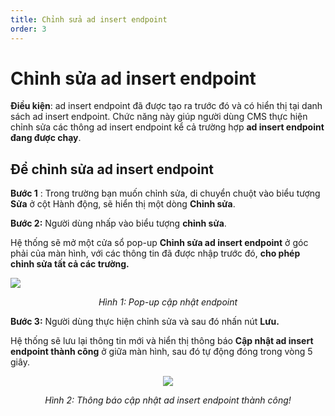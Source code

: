 ```yaml
---
title: Chỉnh sửa ad insert endpoint
order: 3
---
```


# Chỉnh sửa ad insert endpoint
**Điều kiện**: ad insert endpoint đã được tạo ra trước đó và có hiển thị tại danh sách ad insert endpoint.
 Chức năng này giúp người dùng CMS thực hiện chỉnh sửa các thông ad insert endpoint kể cả trường hợp **ad insert endpoint đang được chạy**.

 ## Để chỉnh sửa ad insert endpoint

 **Bước 1** :
Trong trường bạn muốn chỉnh sửa, di chuyển chuột vào biểu tượng **Sửa** ở cột Hành động, sẽ hiển thị một dòng **Chỉnh sửa**.

 **Bước 2:** Người dùng nhấp vào biểu tượng **chỉnh sửa**.

 Hệ thống sẽ mở một cửa sổ pop-up **Chỉnh sửa ad insert endpoint**  ở góc phải của màn hình, với các thông tin đã được nhập trước đó, **cho phép chỉnh sửa tất cả các trường.**

 ![](/images/dai/pop-up-update-endpoint.png)

  <center>

  *Hình 1: Pop-up cập nhật endpoint*

  </center>

 **Bước 3:** Người dùng thực hiện chỉnh sửa và sau đó nhấn nút **Lưu.** 

 Hệ thống sẽ lưu lại thông tin mới và hiển thị thông báo **Cập nhật ad insert endpoint thành công** ở giữa màn hình, sau đó tự động đóng trong vòng 5 giây.
 <center>

 ![](/images/dai/success-update.png)

*Hình 2: Thông báo cập nhật ad insert endpoint thành công!*

</center>